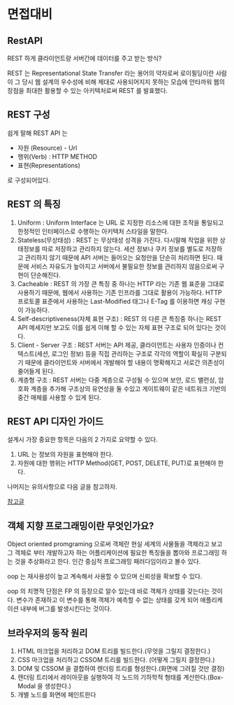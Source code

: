 # 면접대비

## RestAPI

REST 하게 클라이언트랑 서버간에 데이터를 주고 받는 방식?

REST 는 Representational State Transfer 라는 용어의 약자로써 로이필딩이란 사람이 그 당시 웹 설계의 우수성에 비해 제대로 사용되어지지 못하는 모습에 안타까워 웹의 장점을 최대한 활용할 수 있는 아키텍처로써 REST 를 발표했다.

## REST 구성

쉽게 말해 REST API 는

- 자원 (Resource) - Url
- 행위(Verb) : HTTP METHOD
- 표현(Representations)

로 구성되어있다.

## REST 의 특징

1. Uniform : Uniform Interface 는 URL 로 지정한 리소스에 대한 조작을 통일되고 한정적인 인터페이스로 수행하는 아키텍처 스타일을 말한다.
2. Stateless(무상태성) : REST 는 무상태성 성격을 가진다. 다시말해 작업을 위한 상태정보를 따로 저장하고 관리하지 않는다. 세션 정보나 쿠키 정보를 별도로 저장하고 관리하지 않기 때문에 API 서버는 들어오는 요청만을 단순히 처리하면 된다. 때문에 서비스 자유도가 높아지고 서버에서 불필요한 정보를 관리하지 않음으로써 구현이 단순해진다.
3. Cacheable : REST 의 가장 큰 특징 중 하나는 HTTP 라는 기존 웹 표준을 그대로 사용하기 때문에, 웹에서 사용하는 기존 인프라를 그대로 활용이 가능하다. HTTP 프로토콜 표준에서 사용하는 Last-Modified 태그나 E-Tag 를 이용하면 캐싱 구현이 가능하다.
4. Self-descriptiveness(자체 표현 구조) : REST 의 다른 큰 특징중 하나는 REST API 메세지만 보고도 이를 쉽게 이해 할 수 있는 자체 표현 구조로 되어 있다는 것이다.
5. Client - Server 구조 : REST 서버는 API 제공, 클라이언트는 사용자 인증이나 컨텍스트(세션, 로그인 정보) 등을 직접 관리하는 구조로 각각의 역할이 확실히 구분되기 때문에 클라이언트와 서버에서 개발해야 할 내용이 명확해지고 서로간 의존성이 줄어들게 된다.
6. 계층형 구조 : REST 서버는 다중 계층으로 구성될 수 있으며 보안, 로드 밸런싱, 암호화 계층을 추가해 구조상의 유연성을 둘 수있고 게이트웨이 같은 네트워크 기반의 중간 매체를 사용할 수 있게 된다.

## REST API 디자인 가이드

설계시 가장 중요한 항목은 다음의 2 가지로 요약할 수 있다.

1. URL 는 정보의 자원을 표현해야 한다.
2. 자원에 대한 행위는 HTTP Method(GET, POST, DELETE, PUT)로 표현해야 한다.

나머지는 유의사항으로 다음 글을 참고하자.

[참고글](https://meetup.toast.com/posts/92)

## 객체 지향 프로그래밍이란 무엇인가요?

Object oriented promgraming 으로써 객체란 현실 세계의 사물들을 객체라고 보고 그 객체로 부터 개발하고자 하는 어플리케이션에 필요한 특징들을 뽑아와 프로그래밍 하는 것을 추상화라고 한다. 인간 중심적 프로그래밍 패러다임이라고 볼수 있다.

oop 는 재사용성이 높고 계속해서 사용할 수 있으며 신뢰성을 확보할 수 있다.

oop 의 치명적 단점은 FP 의 등장으로 알수 있는데 바로 객체가 상태를 갖는다는 것이다. 변수가 존재하고 이 변수를 통해 객체가 예측할 수 없는 상태를 갖게 되어 애플리케이션 내부에 버그를 발생시킨다는 것이다.

## 브라우저의 동작 원리

1. HTML 마크업을 처리하고 DOM 트리를 빌드한다.(무엇을 그릴지 결정한다.)
2. CSS 마크업을 처리하고 CSSOM 트리를 빌드한다. (어떻게 그릴지 결정한다.)
3. DOM 및 CSSOM 을 결합하여 렌더링 트리를 형성한다.(화면에 그려질 것만 결정)
4. 렌더링 트리에서 레이아웃을 실행하여 각 노드의 기하학적 형태를 계산한다.(Box-Modal 을 생성한다.)
5. 개별 노드를 화면에 페인트한다
